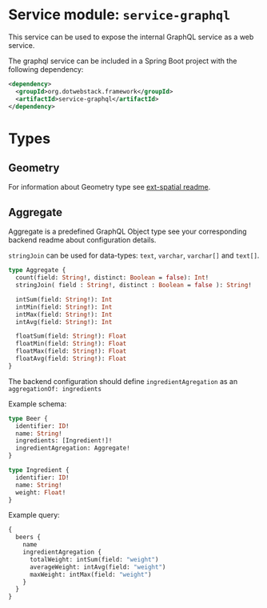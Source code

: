 # Service module: `service-graphql`

This service can be used to expose the internal GraphQL service as a web service.

The graphql service can be included in a Spring Boot project with the following dependency:

```xml
<dependency>
  <groupId>org.dotwebstack.framework</groupId>
  <artifactId>service-graphql</artifactId>
</dependency>
```

# Types

## Geometry

For information about Geometry type see [ext-spatial readme](ext/ext-spatial/README.md).

## Aggregate

Aggregate is a predefined GraphQL Object type see your corresponding backend readme about configuration details.

`stringJoin` can be used for data-types: `text`, `varchar`, `varchar[]` and `text[]`.

```graphql
type Aggregate {
  count(field: String!, distinct: Boolean = false): Int!
  stringJoin( field : String!, distinct : Boolean = false ): String!

  intSum(field: String!): Int
  intMin(field: String!): Int
  intMax(field: String!): Int
  intAvg(field: String!): Int

  floatSum(field: String!): Float
  floatMin(field: String!): Float
  floatMax(field: String!): Float
  floatAvg(field: String!): Float
}
```

The backend configuration should define `ingredientAgregation` as an `aggregationOf: ingredients`

Example schema:

```graphql
type Beer {
  identifier: ID!
  name: String!
  ingredients: [Ingredient!]!
  ingredientAgregation: Aggregate!
}

type Ingredient {
  identifier: ID!
  name: String!
  weight: Float!
}
```

Example query:

```graphql
{
  beers {
    name 
    ingredientAgregation {
      totalWeight: intSum(field: "weight")
      averageWeight: intAvg(field: "weight")
      maxWeight: intMax(field: "weight")
    }
  }
}
````

